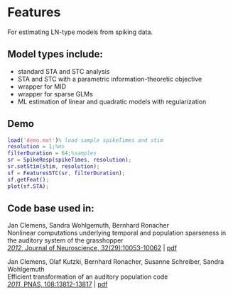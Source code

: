 # Features
For estimating LN-type models from spiking data.

## Model types include:
- standard STA and STC analysis
- STA and STC with a parametric information-theoretic objective 
- wrapper for MID
- wrapper for sparse GLMs
- ML estimation of linear and quadratic models with regularization

## Demo

```Matlab
load('demo.mat')% load sample spikeTimes and stim
resolution = 1;%ms
filterDuration = 64;%samples
sr = SpikeResp(spikeTimes, resolution);
sr.setStim(stim, resolution);
sf = FeaturesSTC(sr, filterDuration);
sf.getFeat();
plot(sf.STA);
```

## Code base used in:
Jan Clemens, Sandra Wohlgemuth, Bernhard Ronacher  
Nonlinear computations underlying temporal and population sparseness in the auditory system of the grasshopper  
[_2012_, Journal of Neuroscience, 32(29):10053-10062](http://www.jneurosci.org/content/32/29/10053.abstract) | [pdf](http://www.princeton.edu/~janc/pdf/clemens_2012_nonlinear.pdf)

Jan Clemens, Olaf Kutzki, Bernhard Ronacher, Susanne Schreiber, Sandra Wohlgemuth   
Efficient transformation of an auditory population code  
[_2011_, PNAS, 108:13812-13817](http://www.pnas.org/cgi/doi/10.1073/pnas.1104506108) | [pdf](http://www.princeton.edu/~janc/pdf/clemens_2011_efficient.pdf)


